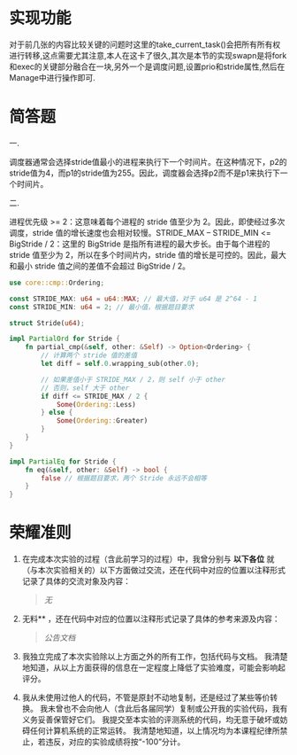 # 实现功能

对于前几张的内容比较关键的问题时这里的take_current_task()会把所有所有权进行转移,这点需要尤其注意,本人在这卡了很久,其次是本节的实现swapn是将fork和exec的关键部分融合在一块,另外一个是调度问题,设置prio和stride属性,然后在Manage中进行操作即可.

# 简答题

一.

调度器通常会选择stride值最小的进程来执行下一个时间片。在这种情况下，p2的stride值为4，而p1的stride值为255。因此，调度器会选择p2而不是p1来执行下一个时间片。

二.

进程优先级 >= 2：这意味着每个进程的 stride 值至少为 2。因此，即使经过多次调度，stride 值的增长速度也会相对较慢。STRIDE_MAX – STRIDE_MIN <= BigStride / 2：这里的 BigStride 是指所有进程的最大步长。由于每个进程的 stride 值至少为 2，所以在多个时间片内，stride 值的增长是可控的。因此，最大和最小 stride 值之间的差值不会超过 BigStride / 2。



```rust
use core::cmp::Ordering;

const STRIDE_MAX: u64 = u64::MAX; // 最大值，对于 u64 是 2^64 - 1
const STRIDE_MIN: u64 = 2; // 最小值，根据题目要求

struct Stride(u64);

impl PartialOrd for Stride {
    fn partial_cmp(&self, other: &Self) -> Option<Ordering> {
        // 计算两个 stride 值的差值
        let diff = self.0.wrapping_sub(other.0);

        // 如果差值小于 STRIDE_MAX / 2，则 self 小于 other
        // 否则，self 大于 other
        if diff <= STRIDE_MAX / 2 {
            Some(Ordering::Less)
        } else {
            Some(Ordering::Greater)
        }
    }
}

impl PartialEq for Stride {
    fn eq(&self, other: &Self) -> bool {
        false // 根据题目要求，两个 Stride 永远不会相等
    }
}
```



# 荣耀准则

1. 在完成本次实验的过程（含此前学习的过程）中，我曾分别与 **以下各位** 就（与本次实验相关的）以下方面做过交流，还在代码中对应的位置以注释形式记录了具体的交流对象及内容：

   > *无*

2. 无料** ，还在代码中对应的位置以注释形式记录了具体的参考来源及内容：

   > *公告文档*

3. 我独立完成了本次实验除以上方面之外的所有工作，包括代码与文档。 我清楚地知道，从以上方面获得的信息在一定程度上降低了实验难度，可能会影响起评分。

4. 我从未使用过他人的代码，不管是原封不动地复制，还是经过了某些等价转换。 我未曾也不会向他人（含此后各届同学）复制或公开我的实验代码，我有义务妥善保管好它们。 我提交至本实验的评测系统的代码，均无意于破坏或妨碍任何计算机系统的正常运转。 我清楚地知道，以上情况均为本课程纪律所禁止，若违反，对应的实验成绩将按“-100”分计。